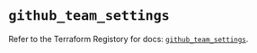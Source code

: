 # `github_team_settings`

Refer to the Terraform Registory for docs: [`github_team_settings`](https://registry.terraform.io/providers/integrations/github/5.25.1/docs/resources/team_settings).
